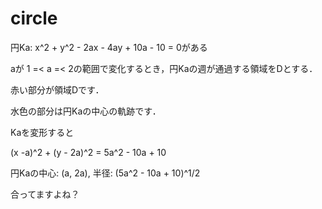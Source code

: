 # circle

円Ka: x^2 + y^2 - 2ax - 4ay + 10a - 10 = 0がある

aが 1 =< a =< 2の範囲で変化するとき，円Kaの週が通過する領域をDとする．

赤い部分が領域Dです．

水色の部分は円Kaの中心の軌跡です．

Kaを変形すると

(x -a)^2 + (y - 2a)^2 = 5a^2 - 10a + 10

円Kaの中心: (a, 2a), 半径: (5a^2 - 10a + 10)^1/2

合ってますよね？